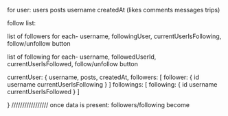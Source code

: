 
for user:
users posts
username
createdAt
(likes
comments
messages
trips)


follow list: 



list of followers
for each- username, followingUser, currentUserIsFollowing, follow/unfollow button

list of following 
for each- username, followedUserId, currentUserIsFollowed, follow/unfollow button


currentUser: {
    username,
    posts,
    createdAt,
    followers: [
        follower: {
            id
            username
            currentUserIsFollowing
        }
    ]
    followings: [
        following: {
            id
            username
            currentUserIsFollowed
        }
    ]

}
/////////////////
once data is present:
followers/following become 